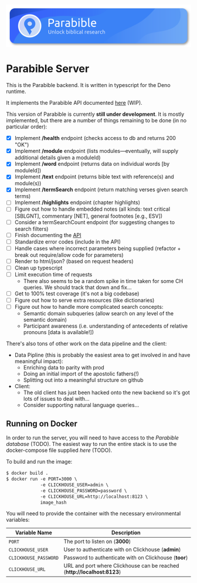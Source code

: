![Parabible header image](./header.png)

# Parabible Server

This is the Parabible backend. It is written in typescript for the Deno runtime.

It implements the Parabible API documented [here](https://github.com/parabible/parabible-server-2/wiki) (WIP).

This version of Parabible is currently **still under development**. It is mostly implemented, but there are a number of things remaining to be done (in no particular order):

 - [X] Implement **/health** endpoint (checks access to db and returns 200 "OK")
 - [X] Implement **/module** endpoint (lists modules—eventually, will supply additional details given a moduleId)
 - [X] Implement **/word** endpoint (returns data on individual words [by moduleId])
 - [X] Implement **/text** endpoint (returns bible text with reference(s) and module(s))
 - [X] Implement **/termSearch** endpoint (return matching verses given search terms)
 - [ ] Implement **/highlights** endpoint (chapter highlights)
 - [ ] Figure out how to handle embedded notes (all kinds: text critical [SBLGNT], commentary [NET], general footnotes [e.g., ESV])
 - [ ] Consider a termSearchCount endpoint (for suggesting changes to search filters)
 - [ ] Finish documenting the [API](https://github.com/parabible/parabible-server-2/wiki)
 - [ ] Standardize error codes (include in the API)
 - [ ] Handle cases where incorrect parameters being supplied (refactor + break out require/allow code for parameters)
 - [ ] Render to html/json? (based on request headers)
 - [ ] Clean up typescript
 - [ ] Limit execution time of requests
    - There also seems to be a random spike in time taken for some CH queries. We should track that down and fix...
 - [ ] Get to 100% test coverage (it's not a big codebase)
 - [ ] Figure out how to serve extra resources (like dictionaries)
 - [ ] Figure out how to handle more complicated search concepts:
    - Semantic domain subqueries (allow search on any level of the semantic domain)
    - Participant awareness (i.e. understanding of antecedents of relative pronouns [data is available!])
 
There's also tons of other work on the data pipeline and the client:
 - Data Pipline (this is probably the easiest area to get involved in and have meaningful impact):
   - Enriching data to parity with prod
   - Doing an initial import of the apostolic fathers(!)
   - Splitting out into a meaningful structure on github
 - Client:
   - The old client has just been hacked onto the new backend so it's got lots of issues to deal with...
   - Consider supporting natural language queries...

## Running on Docker

In order to run the server, you will need to have access to the *Parabible database* (TODO). The easiest way to run the entire stack is to use the docker-compose file supplied *here* (TODO).

To build and run the image:

```
$ docker build .
$ docker run -e PORT=3000 \
             -e CLICKHOUSE_USER=admin \
             -e CLICKHOUSE_PASSWORD=password \
             -e CLICKHOUSE_URL=http://localhost:8123 \
             image_hash
```

You will need to provide the container with the necessary environmental variables:

| Variable Name | Description |
|---------------|-------------|
| `PORT` | The port to listen on (**3000**) |
| `CLICKHOUSE_USER` | User to authenticate with on Clickhouse (**admin**) |
| `CLICKHOUSE_PASSWORD` | Password to authenticate with on Clickhouse (**toor**) |
| `CLICKHOUSE_URL` | URL and port where Clickhouse can be reached (**http://localhost:8123**) |
